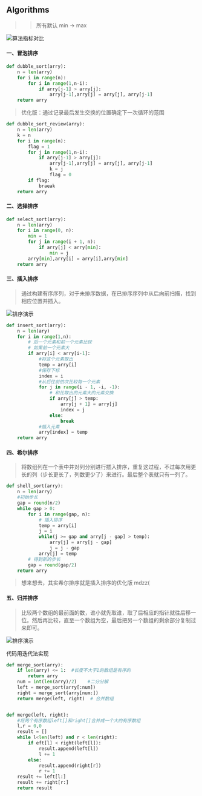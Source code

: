## Algorithms
>> 所有默认 min -> max

![算法指标对比](http://ww1.sinaimg.cn/large/81b78497jw1emncvtdf1qj20u10afn0r.jpg)
#### 一、冒泡排序

```python
def dubble_sort(arry):
    n = len(arry)
    for i in range(n):
        for i in range(1,n-i):
            if arry[j-1] > arry[j]:
                arry[j-1],arry[j] = arry[j], arry[j-1]
    return arry
```
> 优化版：通过记录最后发生交换的位置确定下一次循环的范围

```python
def dubble_sort_review(arry):
    n = len(arry)
    k = n
    for i in range(n):
        flag = 1
        for j in range(1,n-i):
            if arry[j-1] > arry[j]:
                arry[j-1],arry[j] = arry[j], arry[j-1]
                k = j
                flag = 0
        if flag:
            braeak
    return arry
```

#### 二、选择排序

```python
def select_sort(arry):
    n = len(arry)
    for i in range(0, n):
        min = 1
        for j in range(i + 1, n):
            if arry[j] < arry[min]:
                min = j
        arry[min],arry[i] = arry[i],arry[min]
    return arry
```
#### 三、插入排序
> 通过构建有序序列，对于未排序数据，在已排序序列中从后向前扫描，找到相应位置并插入。

![排序演示](http://wuchong.me/img/Insertion-sort-example-300px.gif)
```python
def insert_sort(arry):
    n = len(ary)
    for i in range(1,n):
        # 后一个元素和前一个元素比较
        # 如果前一个元素大
        if arry[i] < arry[i-1]:
            #将这个元素取出
            temp = arry[i]
            #保存下标
            index = i
            #从后往前依次比较每一个元素
            for j in range(i - 1, -i, -1):
                # 和比取出的元素大的元素交换
                if arry[j] > temp:
                    arry[j + 1] = arry[j]
                    index = j
                else:
                    break
            #插入元素
            arry[index] = temp
    return arry
```
#### 四、希尔排序
> 将数组列在一个表中并对列分别进行插入排序，重复这过程，不过每次用更长的列（步长更长了，列数更少了）来进行。最后整个表就只有一列了。

```python
def shell_sort(arry):
    n = len(arry)
    #初始步长
    gap = round(n/2)
    while gap > 0:
        for i in range(gap, n):
            # 插入排序
            temp = arry[i]
            j = i
            while(j >= gap and arry[j - gap] > temp):
                arry[j] = arry[j - gap]
                j = j - gap
            arry[j] = temp
        # 得到新的步长
        gap = round(gap/2)
    return arry
```
> 想来想去，其实希尔排序就是插入排序的优化版  mdzz(

#### 五、归并排序
> 比较两个数组的最前面的数，谁小就先取谁，取了后相应的指针就往后移一位。然后再比较，直至一个数组为空，最后把另一个数组的剩余部分复制过来即可。

![排序演示](http://wuchong.me/img/Merge-sort-example-300px.gif)

代码用迭代法实现
```python
def merge_sort(arry):
    if len(arry) <= 1:  #长度不大于1的数组是有序的
        return arry
    num = int(len(arry)/2)    #二分分解
    left = merge_sort(arry[:num])
    right = merge_sort(arry[num:])
    return merge(left, right)  # 合并数组


def merge(left, right):
    #将两个有序数组left[]和right[]合并成一个大的有序数组
    l,r = 0,0
    result = []
    while l<len(left) and r < len(right):
        if eft[l] < right(left[l]):
            result.append(left[l])
            l += 1
        else:
            result.append(right[r])
            r += 1
    result += left[l:]
    result += right[r:]
    return result
```
####
####
####
####

